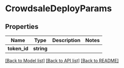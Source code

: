 # CrowdsaleDeployParams

## Properties
Name | Type | Description | Notes
------------ | ------------- | ------------- | -------------
**token_id** | **string** |  | 

[[Back to Model list]](../README.md#documentation-for-models) [[Back to API list]](../README.md#documentation-for-api-endpoints) [[Back to README]](../README.md)



